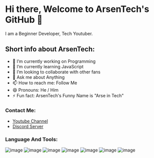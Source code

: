 # Hi there, Welcome to ArsenTech's GitHub 👋

I am a Beginner Developer, Tech Youtuber.

## Short info about ArsenTech:
- 🔭 I’m currently working on Programming
- 🌱 I’m currently learning JavaScript 
- 👯 I’m looking to collaborate with other fans
- 💬 Ask me about Anything
- 📫 How to reach me: Follow Me
- 😄 Pronouns: He / Him
- ⚡ Fun fact: ArsenTech's Funny Name is "Arse in Tech"
### Contact Me:
* [Youtube Channel](https://www.youtube.com/channel/UCrtH0g6NE8tW5VIEgDySYtg)
* [Discord Server](https://discord.com/invite/WRzCnPF)
### Language And Tools:
![image](https://user-images.githubusercontent.com/62609185/97418448-43ae2200-1922-11eb-8906-bb03fdf14932.png)
![image](https://user-images.githubusercontent.com/62609185/97418629-79530b00-1922-11eb-8a5f-7cd660b4fb84.png)
![image](https://user-images.githubusercontent.com/62609185/97418644-7ce69200-1922-11eb-9af2-9e8b5958844c.png)
![image](https://user-images.githubusercontent.com/62609185/97418653-7fe18280-1922-11eb-801d-4259b6a3f2ea.png)
![image](https://user-images.githubusercontent.com/62609185/97419918-195d6400-1924-11eb-8816-7752915b0000.png)
![image](https://user-images.githubusercontent.com/62609185/97419924-1cf0eb00-1924-11eb-8249-41161b3a7f1b.png)
![image](https://user-images.githubusercontent.com/62609185/97419934-1febdb80-1924-11eb-9f56-6b068a29d5d1.png)
